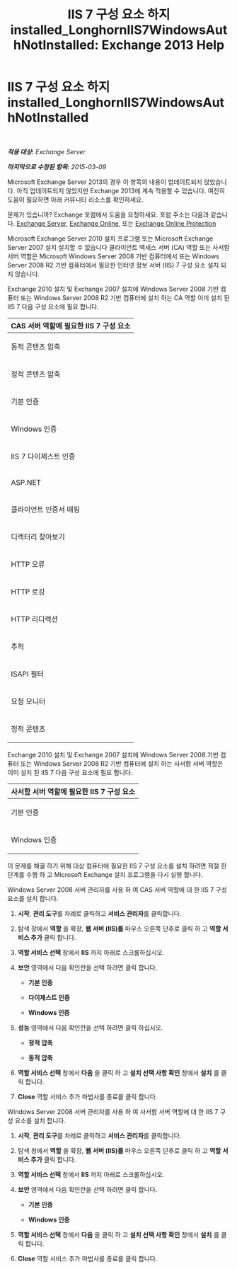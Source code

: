 ﻿---
title: 'IIS 7 구성 요소 하지 installed_LonghornIIS7WindowsAuthNotInstalled: Exchange 2013 Help'
TOCTitle: IIS 7 구성 요소 하지 installed_LonghornIIS7WindowsAuthNotInstalled
ms:assetid: f0e75196-5d0d-4e6d-8931-e6c576f55caa
ms:mtpsurl: https://technet.microsoft.com/ko-kr/library/ms.exch.setupreadiness.longhorniis7windowsauthnotinstalled(v=EXCHG.150)
ms:contentKeyID: 50484464
ms.date: 05/22/2018
mtps_version: v=EXCHG.150
ms.translationtype: MT
---

# IIS 7 구성 요소 하지 installed\_LonghornIIS7WindowsAuthNotInstalled

 

_**적용 대상:** Exchange Server_

_**마지막으로 수정된 항목:** 2015-03-09_

Microsoft Exchange Server 2013의 경우 이 항목의 내용이 업데이트되지 않았습니다. 아직 업데이트되지 않았지만 Exchange 2013에 계속 적용할 수 있습니다. 여전히 도움이 필요하면 아래 커뮤니티 리소스를 확인하세요.

문제가 있습니까? Exchange 포럼에서 도움을 요청하세요. 포럼 주소는 다음과 같습니다. [Exchange Server](https://go.microsoft.com/fwlink/p/?linkid=60612), [Exchange Online](https://go.microsoft.com/fwlink/p/?linkid=267542), 또는 [Exchange Online Protection](https://go.microsoft.com/fwlink/p/?linkid=285351)

Microsoft Exchange Server 2010 설치 프로그램 또는 Microsoft Exchange Server 2007 설치 설치할 수 없습니다 클라이언트 액세스 서버 (CA) 역할 또는 사서함 서버 역할은 Microsoft Windows Server 2008 기반 컴퓨터에서 또는 Windows Server 2008 R2 기반 컴퓨터에서 필요한 인터넷 정보 서버 (IIS) 7 구성 요소 설치 되지 않습니다.

Exchange 2010 설치 및 Exchange 2007 설치에 Windows Server 2008 기반 컴퓨터 또는 Windows Server 2008 R2 기반 컴퓨터에 설치 하는 CA 역할 이미 설치 된 IIS 7 다음 구성 요소에 필요 합니다.


<table>
<colgroup>
<col style="width: 100%" />
</colgroup>
<thead>
<tr class="header">
<th><strong>CAS 서버 역할에 필요한 IIS 7 구성 요소</strong></th>
</tr>
</thead>
<tbody>
<tr class="odd">
<td><p>동적 콘텐츠 압축</p></td>
</tr>
<tr class="even">
<td><p>정적 콘텐츠 압축</p></td>
</tr>
<tr class="odd">
<td><p>기본 인증</p></td>
</tr>
<tr class="even">
<td><p>Windows 인증</p></td>
</tr>
<tr class="odd">
<td><p>IIS 7 다이제스트 인증</p></td>
</tr>
<tr class="even">
<td><p>ASP.NET</p></td>
</tr>
<tr class="odd">
<td><p>클라이언트 인증서 매핑</p></td>
</tr>
<tr class="even">
<td><p>디렉터리 찾아보기</p></td>
</tr>
<tr class="odd">
<td><p>HTTP 오류</p></td>
</tr>
<tr class="even">
<td><p>HTTP 로깅</p></td>
</tr>
<tr class="odd">
<td><p>HTTP 리디렉션</p></td>
</tr>
<tr class="even">
<td><p>추적</p></td>
</tr>
<tr class="odd">
<td><p>ISAPI 필터</p></td>
</tr>
<tr class="even">
<td><p>요청 모니터</p></td>
</tr>
<tr class="odd">
<td><p>정적 콘텐츠</p></td>
</tr>
</tbody>
</table>


Exchange 2010 설치 및 Exchange 2007 설치에 Windows Server 2008 기반 컴퓨터 또는 Windows Server 2008 R2 기반 컴퓨터에 설치 하는 사서함 서버 역할은 이미 설치 된 IIS 7 다음 구성 요소에 필요 합니다.


<table>
<colgroup>
<col style="width: 100%" />
</colgroup>
<thead>
<tr class="header">
<th><strong>사서함 서버 역할에 필요한 IIS 7 구성 요소</strong></th>
</tr>
</thead>
<tbody>
<tr class="odd">
<td><p>기본 인증</p></td>
</tr>
<tr class="even">
<td><p>Windows 인증</p></td>
</tr>
</tbody>
</table>


이 문제를 해결 하기 위해 대상 컴퓨터에 필요한 IIS 7 구성 요소를 설치 하려면 적절 한 단계를 수행 하 고 Microsoft Exchange 설치 프로그램을 다시 실행 합니다.

Windows Server 2008 서버 관리자를 사용 하 여 CAS 서버 역할에 대 한 IIS 7 구성 요소를 설치 합니다.

1.  **시작**, **관리 도구**를 차례로 클릭하고 **서비스 관리자**를 클릭합니다.

2.  탐색 창에서 **역할** 을 확장, **웹 서버 (IIS)를** 마우스 오른쪽 단추로 클릭 하 고 **역할 서비스 추가** 클릭 합니다.

3.  **역할 서비스 선택** 창에서 **IIS** 까지 아래로 스크롤하십시오.

4.  **보안** 영역에서 다음 확인란을 선택 하려면 클릭 합니다.
    
      - **기본 인증**
    
      - **다이제스트 인증**
    
      - **Windows 인증**

5.  **성능** 영역에서 다음 확인란을 선택 하려면 클릭 하십시오.
    
      - **정적 압축**
    
      - **동적 압축**

6.  **역할 서비스 선택** 창에서 **다음** 을 클릭 하 고 **설치 선택 사항 확인** 창에서 **설치** 를 클릭 합니다.

7.  **Close** 역할 서비스 추가 마법사를 종료를 클릭 합니다.

Windows Server 2008 서버 관리자를 사용 하 여 사서함 서버 역할에 대 한 IIS 7 구성 요소를 설치 합니다.

1.  **시작**, **관리 도구**를 차례로 클릭하고 **서비스 관리자**를 클릭합니다.

2.  탐색 창에서 **역할** 을 확장, **웹 서버 (IIS)를** 마우스 오른쪽 단추로 클릭 하 고 **역할 서비스 추가** 클릭 합니다.

3.  **역할 서비스 선택** 창에서 **IIS** 까지 아래로 스크롤하십시오.

4.  **보안** 영역에서 다음 확인란을 선택 하려면 클릭 합니다.
    
      - **기본 인증**
    
      - **Windows 인증**

5.  **역할 서비스 선택** 창에서 **다음** 을 클릭 하 고 **설치 선택 사항 확인** 창에서 **설치** 를 클릭 합니다.

6.  **Close** 역할 서비스 추가 마법사를 종료를 클릭 합니다.

